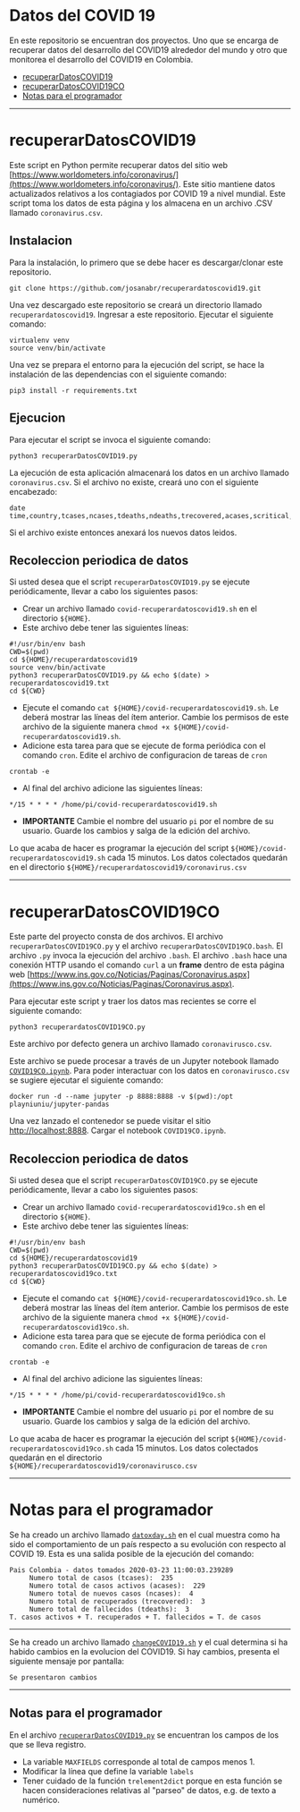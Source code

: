 # Datos del COVID 19

En este repositorio se encuentran dos proyectos. 
Uno que se encarga de recuperar datos del desarrollo del COVID19 alrededor del mundo y otro que monitorea el desarrollo del COVID19 en Colombia.

* [recuperarDatosCOVID19](#recuperardatoscovid19)
* [recuperarDatosCOVID19CO](#recuperardatoscovid19co)
* [Notas para el programador](#notas-para-el-programador)

---

# recuperarDatosCOVID19

Este script en Python permite recuperar datos del sitio web [https://www.worldometers.info/coronavirus/](https://www.worldometers.info/coronavirus/). 
Este sitio mantiene datos actualizados relativos a los contagiados por COVID 19 a nivel mundial. 
Este script toma los datos de esta página y los almacena en un archivo .CSV llamado `coronavirus.csv`.

## Instalacion

Para la instalación, lo primero que se debe hacer es descargar/clonar este repositorio.

```
git clone https://github.com/josanabr/recuperardatoscovid19.git
```

Una vez descargado este repositorio se creará un directorio llamado `recuperardatoscovid19`. 
Ingresar a este repositorio.
Ejecutar el siguiente comando:

```
virtualenv venv
source venv/bin/activate
```

Una vez se prepara el entorno para la ejecución del script, se hace la instalación de las dependencias con el siguiente comando:

```
pip3 install -r requirements.txt
```

## Ejecucion

Para ejecutar el script se invoca el siguiente comando:

```
python3 recuperarDatosCOVID19.py
```

La ejecución de esta aplicación almacenará los datos en un archivo llamado `coronavirus.csv`.
Si el archivo no existe, creará uno con el siguiente encabezado:

```
date time,country,tcases,ncases,tdeaths,ndeaths,trecovered,acases,scritical,casesxmillion,1stcase
```

Si el archivo existe entonces anexará los nuevos datos leidos.

## Recoleccion periodica de datos

Si usted desea que el script `recuperarDatosCOVID19.py` se ejecute periódicamente, llevar a cabo los siguientes pasos:

* Crear un archivo llamado `covid-recuperardatoscovid19.sh` en el directorio `${HOME}`. 
* Este archivo debe tener las siguientes líneas:
```
#!/usr/bin/env bash
CWD=$(pwd)
cd ${HOME}/recuperardatoscovid19
source venv/bin/activate
python3 recuperarDatosCOVID19.py && echo $(date) > recuperardatoscovid19.txt
cd ${CWD}
```
* Ejecute el comando `cat ${HOME}/covid-recuperardatoscovid19.sh`. Le deberá mostrar las líneas del ítem anterior. Cambie los permisos de este archivo de la siguiente manera `chmod +x ${HOME}/covid-recuperardatoscovid19.sh`. 
* Adicione esta tarea para que se ejecute de forma periódica con el comando `cron`. Edite el archivo de configuracion de tareas de `cron`
```
crontab -e
```
* Al final del archivo adicione las siguientes líneas:
```
*/15 * * * * /home/pi/covid-recuperardatoscovid19.sh
```
* **IMPORTANTE** Cambie el nombre del usuario `pi` por el nombre de su usuario. Guarde los cambios y salga de la edición del archivo.

Lo que acaba de hacer es programar la ejecución del script `${HOME}/covid-recuperardatoscovid19.sh` cada 15 minutos. 
Los datos colectados quedarán en el directorio `${HOME}/recuperardatoscovid19/coronavirus.csv`

---

# recuperarDatosCOVID19CO

Este parte del proyecto consta de dos archivos. 
El archivo `recuperarDatosCOVID19CO.py` y el archivo `recuperarDatosCOVID19CO.bash`.
El archivo `.py` invoca la ejecución del archivo `.bash`. 
El archivo `.bash` hace una conexión HTTP usando el comando `curl` a un **frame** dentro de esta página web [https://www.ins.gov.co/Noticias/Paginas/Coronavirus.aspx](https://www.ins.gov.co/Noticias/Paginas/Coronavirus.aspx).

Para ejecutar este script y traer los datos mas recientes se corre el siguiente comando:

```
python3 recuperardatosCOVID19CO.py
```

Este archivo por defecto genera un archivo llamado `coronavirusco.csv`.

Este archivo se puede procesar a través de un Jupyter notebook llamado [`COVID19CO.ipynb`](COVID19CO.ipynb).
Para poder interactuar con los datos en `coronavirusco.csv` se sugiere ejecutar el siguiente comando:

```
docker run -d --name jupyter -p 8888:8888 -v $(pwd):/opt playniuniu/jupyter-pandas
```

Una vez lanzado el contenedor se puede visitar el sitio [http://localhost:8888](http://localhost:8888).
Cargar el notebook  `COVID19CO.ipynb`. 

## Recoleccion periodica de datos

Si usted desea que el script `recuperarDatosCOVID19CO.py` se ejecute periódicamente, llevar a cabo los siguientes pasos:

* Crear un archivo llamado `covid-recuperardatoscovid19co.sh` en el directorio `${HOME}`. 
* Este archivo debe tener las siguientes líneas:
```
#!/usr/bin/env bash
CWD=$(pwd)
cd ${HOME}/recuperardatoscovid19
python3 recuperarDatosCOVID19CO.py && echo $(date) > recuperardatoscovid19co.txt
cd ${CWD}
```
* Ejecute el comando `cat ${HOME}/covid-recuperardatoscovid19co.sh`. Le deberá mostrar las líneas del ítem anterior. Cambie los permisos de este archivo de la siguiente manera `chmod +x ${HOME}/covid-recuperardatoscovid19co.sh`. 
* Adicione esta tarea para que se ejecute de forma periódica con el comando `cron`. Edite el archivo de configuracion de tareas de `cron`
```
crontab -e
```
* Al final del archivo adicione las siguientes líneas:
```
*/15 * * * * /home/pi/covid-recuperardatoscovid19co.sh
```
* **IMPORTANTE** Cambie el nombre del usuario `pi` por el nombre de su usuario. Guarde los cambios y salga de la edición del archivo.

Lo que acaba de hacer es programar la ejecución del script `${HOME}/covid-recuperardatoscovid19co.sh` cada 15 minutos. 
Los datos colectados quedarán en el directorio `${HOME}/recuperardatoscovid19/coronavirusco.csv`

---

# Notas para el programador

Se ha creado un archivo llamado [`datoxday.sh`](datosxday.sh) en el cual muestra como ha sido el comportamiento de un país respecto a su evolución con respecto al COVID 19.
Esta es una salida posible de la ejecución del comando:

```
Pais Colombia - datos tomados 2020-03-23 11:00:03.239289
	 Numero total de casos (tcases):  235
	 Numero total de casos activos (acases):  229
	 Numero total de nuevos casos (ncases):  4
	 Numero total de recuperados (trecovered):  3
	 Numero total de fallecidos (tdeaths):  3
T. casos activos + T. recuperados + T. fallecidos = T. de casos
```

---

Se ha creado un archivo llamado [`changeCOVID19.sh`](changeCOVID19.sh) y el cual determina si ha habido cambios en la evolucion del COVID19. 
Si hay cambios, presenta el siguiente mensaje por pantalla:

```
Se presentaron cambios
```

---

## Notas para el programador

En el archivo [`recuperarDatosCOVID19.py`](recuperarDatosCOVID19.py) se encuentran los campos de los que se lleva registro.

* La variable `MAXFIELDS` corresponde al total de campos menos 1. 
* Modificar la línea que define la variable `labels`
* Tener cuidado de la función `trelement2dict` porque en esta función se hacen consideraciones relativas al "parseo" de datos, e.g. de texto a numérico.
